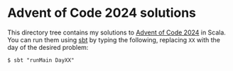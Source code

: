 # Advent of Code 2024 solutions

This directory tree contains my solutions to [Advent of Code
2024][advent-of-code-2024] in Scala. You can run them using [sbt][sbt] by typing
the following, replacing `XX` with the day of the desired problem:

```
$ sbt "runMain DayXX"
```

[advent-of-code-2024]: https://adventofcode.com/2024
[sbt]: https://www.scala-sbt.org/
